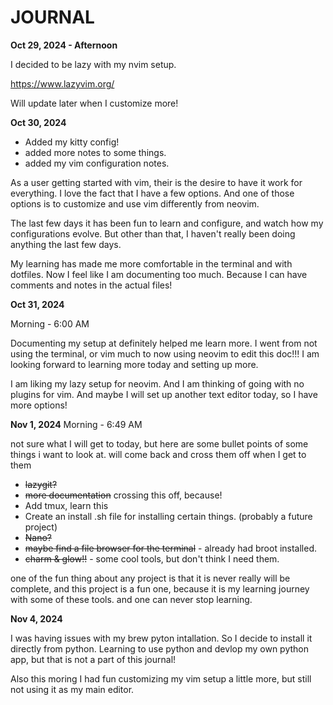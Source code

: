 # JOURNAL


**Oct 29, 2024 - Afternoon**

I decided to be lazy with my nvim setup.

https://www.lazyvim.org/

Will update later when I customize more!


**Oct 30, 2024**

- Added my kitty config!
- added more notes to some things.
- added my vim configuration notes.

As a user getting started with vim, their is the desire to have it work for everything. I love the fact that I have a few options. And one of those options is to customize and use vim differently from neovim.


The last few days it has been fun to learn and configure, and watch how my configurations evolve.
But other than that, I haven't really been doing anything the last few days.

My learning has made me more comfortable in the terminal and with dotfiles. Now I feel like I am documenting too much. Because I can have comments and notes in the actual files!

**Oct 31, 2024**

Morning - 6:00 AM

Documenting my setup at definitely helped me learn more.
I went from not using the terminal, or vim much to now using neovim to edit this doc!!!
I am looking forward to learning more today and setting up more.

I am liking my lazy setup for neovim. And I am thinking of going with no plugins for vim.
And maybe I will set up another text editor today, so I have more options!




**Nov 1, 2024**
Morning - 6:49 AM

not sure what I will get to today, but here are some bullet points of some things i want to look at. will come back and cross them off when I get to them
- ~~lazygit?~~
- ~~more documentation~~ crossing this off, because!
- Add tmux, learn this
- Create an install .sh file for installing certain things. (probably a future project)
- ~~Nano?~~
- ~~maybe find a file browser for the terminal~~ - already had broot installed.
- ~~charm & glow!!~~ - some cool tools, but don't think I need them.

one of the fun thing about any project is that it is never really will be complete, and this project is a fun one, because it is my learning journey with some of these tools.
and one can never stop learning.


**Nov 4, 2024**

I was having issues with my brew pyton intallation.
So I decide to install it directly from python.
Learning to use python and devlop my own python app, but that is not a part of this journal!

Also this moring I had fun customizing my vim setup a little more, but still not using it as my main editor.